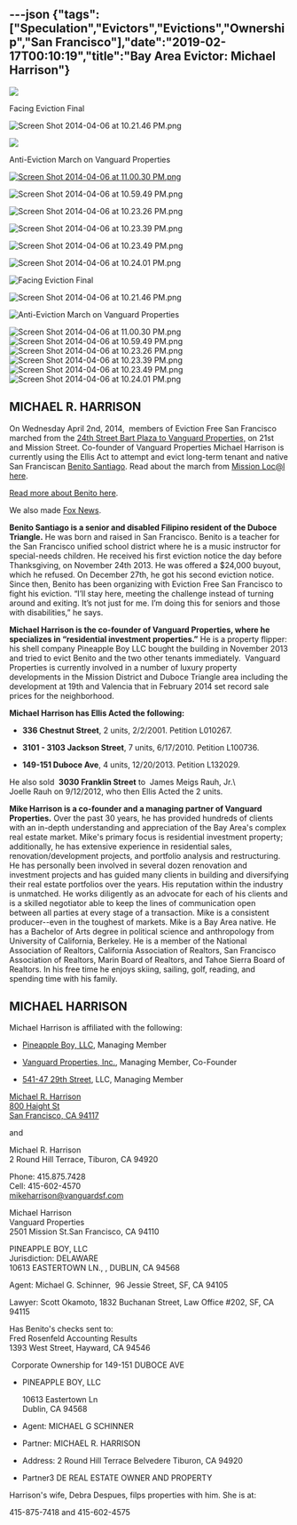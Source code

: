 ---json
{"tags":["Speculation","Evictors","Evictions","Ownership","San Francisco"],"date":"2019-02-17T00:10:19","title":"Bay Area Evictor: Michael Harrison"}
---

![](/assets/uploads/image-asset.jpeg)

Facing Eviction Final

![Screen Shot 2014-04-06 at 10.21.46 PM.png](/assets/uploads/Screen+Shot+2014-04-06+at+10.21.46+PM.png)

![](/assets/uploads/image-asset.jpeg)

Anti-Eviction March on Vanguard Properties

[![Screen Shot 2014-04-06 at 11.00.30 PM.png](/assets/uploads/Screen+Shot+2014-04-06+at+11.00.30+PM.png)](https://www.youtube.com/watch?v=P7jiEXCl_T0) 

![Screen Shot 2014-04-06 at 10.59.49 PM.png](/assets/uploads/Screen+Shot+2014-04-06+at+10.59.49+PM.png)

![Screen Shot 2014-04-06 at 10.23.26 PM.png](/assets/uploads/Screen+Shot+2014-04-06+at+10.23.26+PM.png)

![Screen Shot 2014-04-06 at 10.23.39 PM.png](/assets/uploads/Screen+Shot+2014-04-06+at+10.23.39+PM.png)

![Screen Shot 2014-04-06 at 10.23.49 PM.png](/assets/uploads/Screen+Shot+2014-04-06+at+10.23.49+PM.png)

![Screen Shot 2014-04-06 at 10.24.01 PM.png](/assets/uploads/Screen+Shot+2014-04-06+at+10.24.01+PM.png)

![Facing Eviction Final](/assets/uploads/image-asset.jpeg)

![Screen Shot 2014-04-06 at 10.21.46 PM.png](/assets/uploads/Screen+Shot+2014-04-06+at+10.21.46+PM.png)

![Anti-Eviction March on Vanguard Properties](/assets/uploads/image-asset.jpeg)

![Screen Shot 2014-04-06 at 11.00.30 PM.png](/assets/uploads/Screen+Shot+2014-04-06+at+11.00.30+PM.png) ![Screen Shot 2014-04-06 at 10.59.49 PM.png](/assets/uploads/Screen+Shot+2014-04-06+at+10.59.49+PM.png) ![Screen Shot 2014-04-06 at 10.23.26 PM.png](/assets/uploads/Screen+Shot+2014-04-06+at+10.23.26+PM.png) ![Screen Shot 2014-04-06 at 10.23.39 PM.png](/assets/uploads/Screen+Shot+2014-04-06+at+10.23.39+PM.png) ![Screen Shot 2014-04-06 at 10.23.49 PM.png](/assets/uploads/Screen+Shot+2014-04-06+at+10.23.49+PM.png) ![Screen Shot 2014-04-06 at 10.24.01 PM.png](/assets/uploads/Screen+Shot+2014-04-06+at+10.24.01+PM.png)

MICHAEL R. HARRISON
-------------------

On Wednesday April 2nd, 2014,  members of Eviction Free San Francisco marched from the [24th Street Bart Plaza to Vanguard Properties,](#) on 21st and Mission Street. Co-founder of Vanguard Properties Michael Harrison is currently using the Ellis Act to attempt and evict long-term tenant and native San Franciscan [Benito Santiago](http://newamericamedia.org/2014/03/bullied-by-the-system-filipino-american-senior-fights-eviction.php). Read about the march from [Mission Loc@l here](https://missionlocal.org/2014/04/eviction-protest-marches-to-vanguards-doors/.). 

[Read more about Benito here](http://newamericamedia.org/2014/03/bullied-by-the-system-filipino-american-senior-fights-eviction.php). 

We also made [Fox News](http://video.foxbusiness.com/v/3423055190001/silicon-valley-vs-the-99/#sp=show-clips).

**Benito Santiago is a senior and disabled Filipino resident of the Duboce Triangle.** He was born and raised in San Francisco. Benito is a teacher for the San Francisco unified school district where he is a music instructor for special-needs children. He received his first eviction notice the day before Thanksgiving, on November 24th 2013. He was offered a $24,000 buyout, which he refused. On December 27th, he got his second eviction notice. Since then, Benito has been organizing with Eviction Free San Francisco to fight his eviction. “I’ll stay here, meeting the challenge instead of turning around and exiting. It’s not just for me. I’m doing this for seniors and those with disabilities,” he says.

**Michael Harrison is the co-founder of Vanguard Properties, where he specializes in “residential investment properties.”** He is a property flipper: his shell company Pineapple Boy LLC bought the building in November 2013 and tried to evict Benito and the two other tenants immediately.  Vanguard Properties is currently involved in a number of luxury property developments in the Mission District and Duboce Triangle area including the development at 19th and Valencia that in February 2014 set record sale prices for the neighborhood. 

**Michael Harrison has Ellis Acted the following:**

*   **336 Chestnut Street**, 2 units, 2/2/2001. Petition L010267.
    
*   **3101 - 3103 Jackson Street**, 7 units, 6/17/2010. Petition L100736.
    
*   **149-151 Duboce Ave**, 4 units, 12/20/2013. Petition L132029.
    

He also sold  **3030 Franklin Street** to  James Meigs Rauh, Jr.\\  
Joelle Rauh on 9/12/2012, who then Ellis Acted the 2 units.

**Mike Harrison is a co-founder and a managing partner of Vanguard Properties.** Over the past 30 years, he has provided hundreds of clients with an in-depth understanding and appreciation of the Bay Area's complex real estate market. Mike's primary focus is residential investment property; additionally, he has extensive experience in residential sales, renovation/development projects, and portfolio analysis and restructuring. He has personally been involved in several dozen renovation and investment projects and has guided many clients in building and diversifying their real estate portfolios over the years. His reputation within the industry is unmatched. He works diligently as an advocate for each of his clients and is a skilled negotiator able to keep the lines of communication open between all parties at every stage of a transaction. Mike is a consistent producer--even in the toughest of markets. Mike is a Bay Area native. He has a Bachelor of Arts degree in political science and anthropology from University of California, Berkeley. He is a member of the National Association of Realtors, California Association of Realtors, San Francisco Association of Realtors, Marin Board of Realtors, and Tahoe Sierra Board of Realtors. In his free time he enjoys skiing, sailing, golf, reading, and spending time with his family.

MICHAEL HARRISON
----------------

Michael Harrison is affiliated with the following:

*   [Pineapple Boy, LLC](http://www.corporationwiki.com/California/San-Francisco/pineapple-boy-llc/46228838.aspx), Managing Member
    
*   [Vanguard Properties, Inc.](http://www.corporationwiki.com/California/San-Francisco/vanguard-properties-inc/43346948.aspx), Managing Member, Co-Founder
    
*   [541-47 29th Street](http://www.corporationwiki.com/California/San-Francisco/541-47-29th-street-llc/46333939.aspx), LLC, Managing Member
    

[Michael R. Harrison  
800 Haight St  
San Francisco, CA 94117](http://www.corporationwiki.com/California/San-Francisco/800-Haight-St-San-Francisco-CA-94117-a19774071.aspx)

and

Michael R. Harrison  
2 Round Hill Terrace, Tiburon, CA 94920

Phone: 415.875.7428  
Cell: 415-602-4570  
[mikeharrison@vanguardsf.com](mailto:mikeharrison@vanguardsf.com)

Michael Harrison  
Vanguard Properties  
2501 Mission St.San Francisco, CA 94110

PINEAPPLE BOY, LLC  
Jurisdiction: DELAWARE  
10613 EASTERTOWN LN., , DUBLIN, CA 94568 

Agent: Michael G. Schinner,  96 Jessie Street, SF, CA 94105

Lawyer: Scott Okamoto, 1832 Buchanan Street, Law Office #202, SF, CA 94115

Has Benito's checks sent to:  
Fred Rosenfeld Accounting Results  
1393 West Street, Hayward, CA 94546

 Corporate Ownership for 149-151 DUBOCE AVE

*   PINEAPPLE BOY, LLC
    
    10613 Eastertown Ln  
    Dublin, CA 94568
    
*   Agent: MICHAEL G SCHINNER
    
*   Partner: MICHAEL R. HARRISON
    
*   Address: 2 Round Hill Terrace Belvedere Tiburon, CA 94920
    
*   Partner3 DE REAL ESTATE OWNER AND PROPERTY
    

Harrison's wife, Debra Despues, filps properties with him. She is at:

415-875-7418 and 415-602-4575